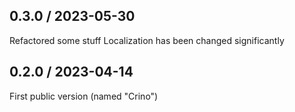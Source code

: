 ## 0.3.0 / 2023-05-30

Refactored some stuff
Localization has been changed significantly

## 0.2.0 / 2023-04-14

First public version (named "Crino")
